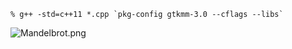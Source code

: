 ```
% g++ -std=c++11 *.cpp `pkg-config gtkmm-3.0 --cflags --libs`
```

![Mandelbrot.png](https://raw.github.com/wiki/jh1ood/gtkmm/img/Mandelbrot.png)
